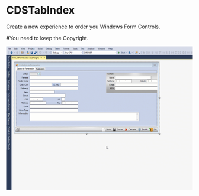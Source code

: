 # CDSTabIndex
Create a new experience to order you Windows Form Controls.

#You need to keep the Copyright.

![](https://github.com/CDSInformatica/CDSTabIndex/blob/master/CDSTabIndexSample.gif "Sample")

